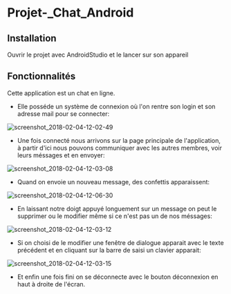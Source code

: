 # Projet-_Chat_Android

## Installation
Ouvrir le projet avec AndroidStudio et le lancer sur son appareil


## Fonctionnalités
Cette application est un chat en ligne.
- Elle posséde un système de connexion où l'on rentre son login et son adresse mail pour se connecter:

![screenshot_2018-02-04-12-02-49](https://user-images.githubusercontent.com/33719393/35776912-60b4a778-09a5-11e8-8a47-ba98435a346b.png)


- Une fois connecté nous arrivons sur la page principale de l'application, à partir d'ici nous pouvons communiquer avec les autres membres, voir leurs méssages et en envoyer:

![screenshot_2018-02-04-12-03-08](https://user-images.githubusercontent.com/33719393/35776948-045cd3b4-09a6-11e8-9d72-df456fab1e19.png)


- Quand on envoie un nouveau message, des confettis apparaissent:

![screenshot_2018-02-04-12-06-30](https://user-images.githubusercontent.com/33719393/35777033-113436bc-09a7-11e8-8ce5-a1f95f297381.png)


- En laissant notre doigt appuyé longuement sur un message on peut le supprimer ou le modifier même si ce n'est pas un de nos méssages:

![screenshot_2018-02-04-12-03-12](https://user-images.githubusercontent.com/33719393/35776992-7269fc1a-09a6-11e8-8696-ccbfd8ed95f0.png)


- Si on choisi de le modifier une fenêtre de dialogue apparait avec le texte précédent et en cliquant sur la barre de saisi un clavier apparait:

![screenshot_2018-02-04-12-03-15](https://user-images.githubusercontent.com/33719393/35777006-a64379f8-09a6-11e8-9d84-82351f71be99.png)


- Et enfin une fois fini on se déconnecte avec le bouton déconnexion en haut à droite de l'écran.
